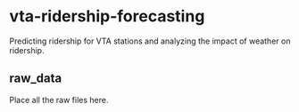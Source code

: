 # vta-ridership-forecasting
Predicting ridership for VTA stations and analyzing the impact of weather on ridership.

## raw_data
Place all the raw files here.